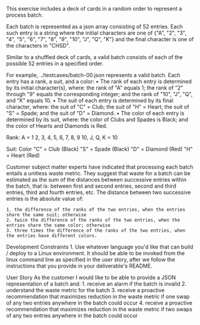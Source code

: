 This exercise includes a deck of cards in a random order to represent a process batch.

Each batch is represented as a json array consisting of 52 entries. Each such entry is a string where the initial characters are one of {"A", "2", "3", "4", "5", "6", "7", "8", "9", "10", "J", "Q", "K"} and the final character is one of the characters in "CHSD".

Similar to a shuffled deck of cards, a valid batch consists of each of the possible 52 entries in a specified order.

For example, ../testcases/batch-00.json represents a valid batch.
Each entry has a rank, a suit, and a color:
	• The rank of each entry is determined by its initial character(s), where: the rank of "A" equals 1; the rank of "2" through "9" equals the corresponding integer; and the rank of "10", "J", "Q", and "K" equals 10.
	• The suit of each entry is determined by its final character, where: the suit of "C" = Club; the suit of "H" = Heart; the suit of "S" = Spade; and the suit of "D" = Diamond.
	• The color of each entry is determined by its suit, where: the color of Clubs and Spades is Black; and the color of Hearts and Diamonds is Red.

Rank: 
A = 1
2, 3, 4, 5, 6, 7, 8, 9
10, J, Q, K = 10

Suit:		Color
 "C" = Club 		(Black)
 "S" = Spade 			(Black)
 "D" = Diamond 			(Red)
 "H" = Heart 			(Red)

Customer subject matter experts have indicated that processing each batch entails a unitless waste metric. They suggest that waste for a batch can be estimated as the sum of the distances between successive entries within the batch, that is: between first and second entries, second and third entries, third and fourth entries, etc. The distance between two successive entries is the absolute value of:

	1. the difference of the ranks of the two entries, when the entries share the same suit; otherwise
	2. twice the difference of the ranks of the two entries, when the entries share the same color; otherwise
	3. three times the difference of the ranks of the two entries, when the entries have different colors.
	
Development Constraints
	1. Use whatever language you'd like that can build / deploy to a Linux environment. It should be able to be invoked from the linux command line as specified in the user story, after we follow the instructions that you provide in your deliverable's README.
	
User Story
As the customer I would like to be able to provide a JSON representation of a batch and:
	1. receive an alarm if the batch is invalid
	2. understand the waste metric for the batch
	3. receive a proactive recommendation that maximizes reduction in the waste metric if one swap of any two entries anywhere in the batch could occur
	4. receive a proactive recommendation that maximizes reduction in the waste metric if two swaps of any two entries anywhere in the batch could occur
